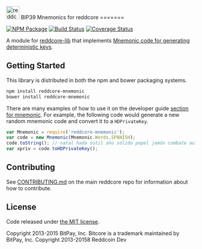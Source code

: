<img src="http://reddcore.io/css/images/module-mnemonic.png" alt="reddcore mnemonics" height="35">
BIP39 Mnemonics for reddcore
=======

[![NPM Package](https://img.shields.io/npm/v/reddcore-mnemonic.svg?style=flat-square)](https://www.npmjs.org/package/reddcore-mnemonic)
[![Build Status](https://img.shields.io/travis/reddcoin-project/reddcore-mnemonic.svg?branch=master&style=flat-square)](https://travis-ci.org/reddcoin-project/reddcore-mnemonic)
[![Coverage Status](https://img.shields.io/coveralls/reddcoin-project/reddcore-mnemonic.svg?style=flat-square)](https://coveralls.io/r/reddcoin-project/reddcore-mnemonic)

A module for [reddcore-lib](https://github.com/reddcoin-peoject/reddcore-lib) that implements [Mnemonic code for generating deterministic keys](https://github.com/bitcoin/bips/blob/master/bip-0039.mediawiki).

## Getting Started

This library is distributed in both the npm and bower packaging systems.

```sh
npm install reddcore-mnemonic
bower install reddcore-mnemonic
```

There are many examples of how to use it on the developer guide [section for mnemonic](http://reddcore.io/guide/module/mnemonic/index.html). For example, the following code would generate a new random mnemonic code and convert it to a `HDPrivateKey`.

```javascript
var Mnemonic = require('reddcore-mnemonic');
var code = new Mnemonic(Mnemonic.Words.SPANISH);
code.toString(); // natal hada sutil año sólido papel jamón combate aula flota ver esfera...
var xpriv = code.toHDPrivateKey();
```

## Contributing

See [CONTRIBUTING.md](https://github.com/reddcoin-project/reddcore-lib/blob/master/CONTRIBUTING.md) on the main reddcore repo for information about how to contribute.

## License

Code released under [the MIT license](https://github.com/reddcoin-project/reddcore-lib/blob/master/LICENSE).

Copyright 2013-2015 BitPay, Inc. Bitcore is a trademark maintained by BitPay, Inc.
Copyright 2013-20158 Reddcoin Dev
